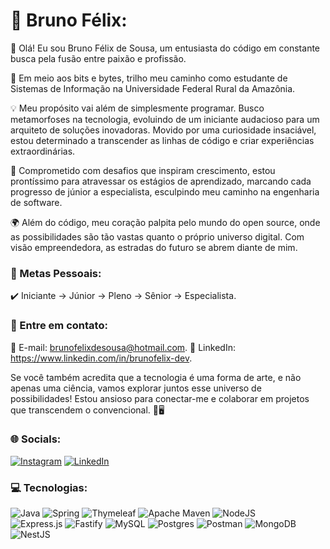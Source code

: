 # 💫 Bruno Félix:

🚀 Olá! Eu sou Bruno Félix de Sousa, um entusiasta do código em constante busca pela fusão entre paixão e profissão.

🌌 Em meio aos bits e bytes, trilho meu caminho como estudante de Sistemas de Informação na Universidade Federal Rural da Amazônia.

💡 Meu propósito vai além de simplesmente programar. Busco metamorfoses na tecnologia, evoluindo de um iniciante audacioso para um arquiteto de soluções inovadoras. Movido por uma curiosidade insaciável, estou determinado a transcender as linhas de código e criar experiências extraordinárias.

🚧 Comprometido com desafios que inspiram crescimento, estou prontíssimo para atravessar os estágios de aprendizado, marcando cada progresso de júnior a especialista, esculpindo meu caminho na engenharia de software.

🌍 Além do código, meu coração palpita pelo mundo do open source, onde as possibilidades são tão vastas quanto o próprio universo digital. Com visão empreendedora, as estradas do futuro se abrem diante de mim.


### 🎯 Metas Pessoais:

✔️ Iniciante → Júnior → Pleno → Sênior → Especialista.


### 📩 Entre em contato:

🔗 E-mail: brunofelixdesousa@hotmail.com.
🔗 LinkedIn: https://www.linkedin.com/in/brunofelix-dev.

Se você também acredita que a tecnologia é uma forma de arte, e não apenas uma ciência, vamos explorar juntos esse universo de possibilidades! Estou ansioso para conectar-me e colaborar em projetos que transcendem o convencional. 🌟🖥️

### 🌐 Socials:
[![Instagram](https://img.shields.io/badge/Instagram-%23E4405F.svg?logo=Instagram&logoColor=black)](https://instagram.com/bruno.felix.si) [![LinkedIn](https://img.shields.io/badge/LinkedIn-%230077B5.svg?logo=linkedin&logoColor=white)](https://linkedin.com/in/brunofelix-dev/) 


### 💻 Tecnologias:
![Java](https://img.shields.io/badge/java-black.svg?style=for-the-badge&logo=java&logoColor=white&labelColor=black&color=black&borderColor=grey) 
![Spring](https://img.shields.io/badge/spring-black.svg?style=for-the-badge&logo=spring&logoColor=white&labelColor=black&color=black&borderColor=grey) 
![Thymeleaf](https://img.shields.io/badge/Thymeleaf-black.svg?style=for-the-badge&logo=Thymeleaf&logoColor=white&labelColor=black&color=black&borderColor=grey)
![Apache Maven](https://img.shields.io/badge/Apache%20Maven-black?style=for-the-badge&logo=Apache%20Maven&logoColor=white&labelColor=black&color=black&borderColor=grey) 
![NodeJS](https://img.shields.io/badge/node.js-black?style=for-the-badge&logo=node.js&logoColor=white&labelColor=black&color=black&borderColor=grey)  
![Express.js](https://img.shields.io/badge/express.js-black.svg?style=for-the-badge&logo=express&logoColor=%2361DAFB&labelColor=black&color=black&borderColor=grey) 
![Fastify](https://img.shields.io/badge/fastify-black.svg?style=for-the-badge&logo=fastify&logoColor=white&labelColor=black&color=black&borderColor=grey) 
![MySQL](https://img.shields.io/badge/mysql-black.svg?style=for-the-badge&logo=mysql&logoColor=white&labelColor=black&color=black&borderColor=grey) 
![Postgres](https://img.shields.io/badge/postgres-black.svg?style=for-the-badge&logo=postgresql&logoColor=white&labelColor=black&color=black&borderColor=grey) 
![Postman](https://img.shields.io/badge/Postman-black?style=for-the-badge&logo=postman&logoColor=white&labelColor=black&color=black&borderColor=grey)
![MongoDB](https://img.shields.io/badge/MongoDB-black.svg?style=for-the-badge&logo=mongodb&logoColor=white&labelColor=black&color=black&borderColor=grey) 
![NestJS](https://img.shields.io/badge/nestjs-black.svg?style=for-the-badge&logo=nestjs&logoColor=E0234E&labelColor=black&color=black&borderColor=grey) 
